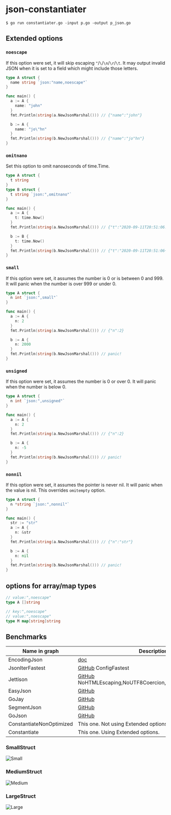 # json-constantiater

```shell
$ go run constantiater.go -input p.go -output p_json.go
```

## Extended options
### `noescape`
If this option were set, it will skip escaping `"`/`\`/`\n`/`\r`/`\t`.
It may output invalid JSON when it is set to a field which might include those letters.

```go
type A struct {
  name string `json:"name,noescape"`
}

func main() {
  a := A {
    name: "john"
  }
  fmt.Println(string(a.NewJsonMarshal())) // {"name":"john"}

  b := A {
    name: "jo\"hn"
  }
  fmt.Println(string(b.NewJsonMarshal())) // {"name":"jo"hn"}
}
```

### `omitnano`
Set this option to omit nanoseconds of time.Time.

```go
type A struct {
  t string
}
type B struct {
  t string `json:",omitnano"`
}

func main() {
  a := A {
    t: time.Now()
  }
  fmt.Println(string(a.NewJsonMarshal())) // {"t":"2020-09-11T20:51:06.5260311+09:00"}

  b := B {
    t: time.Now()
  }
  fmt.Println(string(b.NewJsonMarshal())) // {"t":"2020-09-11T20:51:06+09:00"}
}
```

### `small`
If this option were set, it assumes the number is 0 or is between 0 and 999.
It will panic when the number is over 999 or under 0.

```go
type A struct {
  n int `json:",small"`
}

func main() {
  a := A {
    n: 2
  }
  fmt.Println(string(a.NewJsonMarshal())) // {"n":2}

  b := A {
    n: 2000
  }
  fmt.Println(string(b.NewJsonMarshal())) // panic!
}
```

### `unsigned`
If this option were set, it assumes the number is 0 or over 0.
It will panic when the number is below 0.

```go
type A struct {
  n int `json:",unsigned"`
}

func main() {
  a := A {
    n: 2
  }
  fmt.Println(string(a.NewJsonMarshal())) // {"n":2}

  b := A {
    n: -5
  }
  fmt.Println(string(b.NewJsonMarshal())) // panic!
}
```

### `nonnil`
If this option were set, it assumes the pointer is never nil.
It will panic when the value is nil.
This overrides `omitempty` option.

```go
type A struct {
  n *string `json:",nonnil"`
}

func main() {
  str := "str"
  a := A {
    n: &str
  }
  fmt.Println(string(a.NewJsonMarshal())) // {"n":"str"}

  b := A {
    n: nil
  }
  fmt.Println(string(b.NewJsonMarshal())) // panic!
}
```

## options for array/map types
```go
// value:",noescape"
type A []string

// key:",noescape"
// value:",noescape"
type M map[string]string
```

## Benchmarks

|Name in graph|Description|
|---|---|
|EncodingJson|[doc](https://golang.org/pkg/encoding/json/)|
|JsonIterFastest|[GitHub](https://github.com/json-iterator/go) ConfigFastest|
|Jettison|[GitHub](https://github.com/wI2L/jettison) NoHTMLEscaping,NoUTF8Coercion,UnsortedMap,NoCompact|
|EasyJson|[GitHub](https://github.com/mailru/easyjson)|
|GoJay|[GitHub](https://github.com/francoispqt/gojay)|
|SegmentJson|[GitHub](https://github.com/segmentio/encoding/blob/master/json/README.md)|
|GoJson|[GitHub](https://github.com/goccy/go-json)|
|ConstantiateNonOptimized|This one. Not using Extended options.|
|Constantiate|This one. Using Extended options.|

### SmallStruct
![Small](https://user-images.githubusercontent.com/49056869/92948633-a04d9e80-f494-11ea-83c6-6360ea5c35f9.png)

### MediumStruct
![Medium](https://user-images.githubusercontent.com/49056869/92948635-a2176200-f494-11ea-9a22-a84ef6ea86c8.png)

### LargeStruct
![Large](https://user-images.githubusercontent.com/49056869/92948634-a17ecb80-f494-11ea-9559-a384bd509c00.png)
